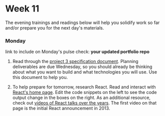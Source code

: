 # Week 11

The evening trainings and readings below will help you solidify work so far and/or prepare you for the next day's materials.


### Monday

link to include on Monday's pulse check: **your updated portfolio repo**

1. Read through the [project 3 specification document](https://github.com/sf-wdi-34/project-03). Planning deliverables are due Wednesday, so you should already be thinking about what you want to build and what technologies you will use. Use this document to help you.

1. To help prepare for tomorrow, research React.  Read and interact with [React's home page](https://facebook.github.io/react/). Edit the code snippets on the left to see the code output change in the boxes on the right. As an additional resource, check out [videos of React talks over the years](https://facebook.github.io/react/community/videos.html). The first video on that page is the initial React announcement in 2013.


<!--

### Tuesday

### Wednesday

### Thursday

### Weekend

-->
